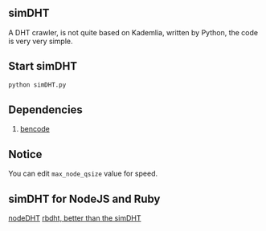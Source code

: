 ## simDHT
A DHT crawler, is not quite based on Kademlia, written by Python, the code is very very simple.

## Start simDHT
```bash
python simDHT.py
```

## Dependencies
1. [bencode](https://pypi.python.org/pypi/bencode/1.0)

## Notice
You can edit `max_node_qsize` value for speed.

## simDHT for NodeJS and Ruby
[nodeDHT](https://github.com/laomayi/nodeDHT)
[rbdht, better than the simDHT](https://github.com/old-woman/rbdht)
